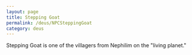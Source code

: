 ```yaml
---
layout: page
title: Stepping Goat
permalink: /deus/NPCSteppingGoat
category: deus
---
```

Stepping Goat is one of the villagers from Nephilim on the &quot;living planet.&quot;

